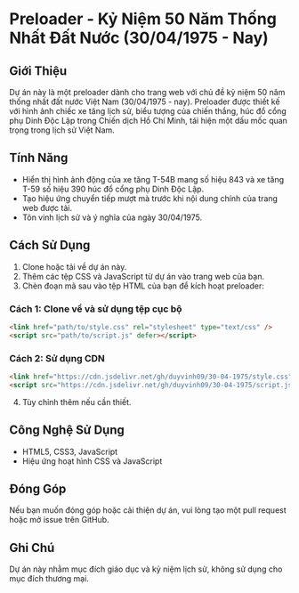 # Preloader - Kỷ Niệm 50 Năm Thống Nhất Đất Nước (30/04/1975 - Nay)

## Giới Thiệu

Dự án này là một preloader dành cho trang web với chủ đề kỷ niệm 50 năm thống nhất đất nước Việt Nam (30/04/1975 - nay). Preloader được thiết kế với hình ảnh chiếc xe tăng lịch sử, biểu tượng của chiến thắng, húc đổ cổng phụ Dinh Độc Lập trong Chiến dịch Hồ Chí Minh, tái hiện một dấu mốc quan trọng trong lịch sử Việt Nam.

## Tính Năng

- Hiển thị hình ảnh động của xe tăng T-54B mang số hiệu 843 và xe tăng T-59 số hiệu 390 húc đổ cổng phụ Dinh Độc Lập.
- Tạo hiệu ứng chuyển tiếp mượt mà trước khi nội dung chính của trang web được tải.
- Tôn vinh lịch sử và ý nghĩa của ngày 30/04/1975.

## Cách Sử Dụng

1. Clone hoặc tải về dự án này.
2. Thêm các tệp CSS và JavaScript từ dự án vào trang web của bạn.
3. Chèn đoạn mã sau vào tệp HTML của bạn để kích hoạt preloader:

### Cách 1: Clone về và sử dụng tệp cục bộ
```html
<link href="path/to/style.css" rel="stylesheet" type="text/css" />
<script src="path/to/script.js" defer></script>
```

### Cách 2: Sử dụng CDN
```html
<link href="https://cdn.jsdelivr.net/gh/duyvinh09/30-04-1975/style.css" rel="stylesheet" type="text/css" />
<script src="https://cdn.jsdelivr.net/gh/duyvinh09/30-04-1975/script.js" defer></script>
```

4. Tùy chỉnh thêm nếu cần thiết.

## Công Nghệ Sử Dụng

- HTML5, CSS3, JavaScript
- Hiệu ứng hoạt hình CSS và JavaScript

## Đóng Góp

Nếu bạn muốn đóng góp hoặc cải thiện dự án, vui lòng tạo một pull request hoặc mở issue trên GitHub.

## Ghi Chú

Dự án này nhằm mục đích giáo dục và kỷ niệm lịch sử, không sử dụng cho mục đích thương mại.